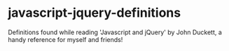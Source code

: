 javascript-jquery-definitions
=============================

Definitions found while reading 'Javascript and jQuery' by John Duckett, a handy reference for myself and friends!
